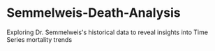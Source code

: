 # Semmelweis-Death-Analysis
Exploring Dr. Semmelweis's historical data to reveal insights into Time Series mortality trends
